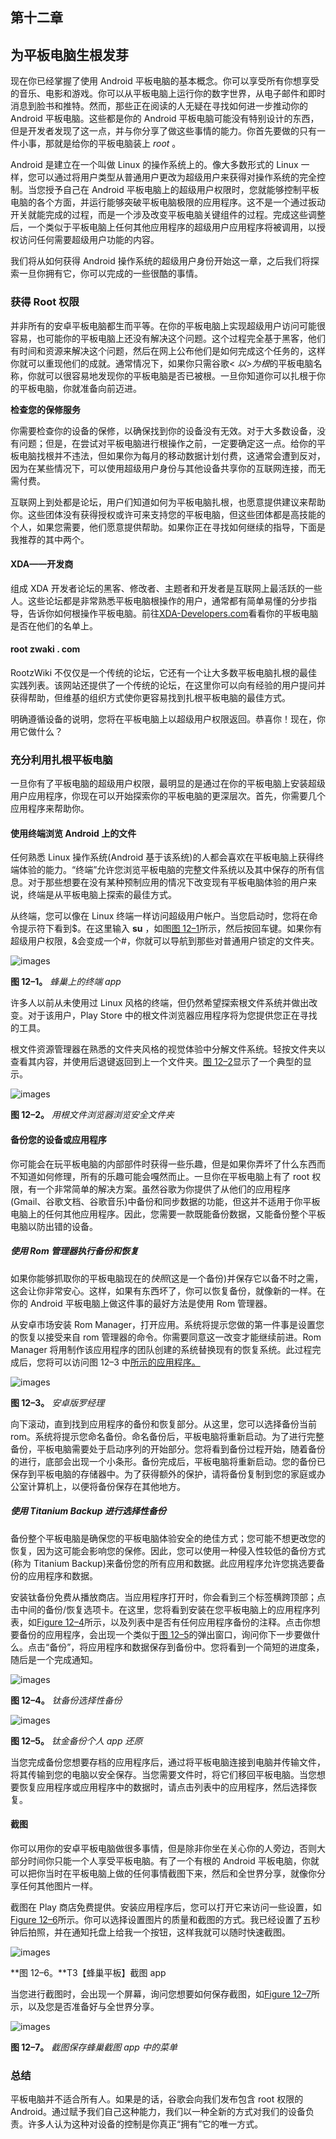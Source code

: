 ## 第十二章

## 为平板电脑生根发芽

现在你已经掌握了使用 Android 平板电脑的基本概念。你可以享受所有你想享受的音乐、电影和游戏。你可以从平板电脑上运行你的数字世界，从电子邮件和即时消息到脸书和推特。然而，那些正在阅读的人无疑在寻找如何进一步推动你的 Android 平板电脑。这些都是你的 Android 平板电脑可能没有特别设计的东西，但是开发者发现了这一点，并与你分享了做这些事情的能力。你首先要做的只有一件小事，那就是给你的平板电脑装上 *root* 。

Android 是建立在一个叫做 Linux 的操作系统上的。像大多数形式的 Linux 一样，您可以通过将用户类型从普通用户更改为超级用户来获得对操作系统的完全控制。当您授予自己在 Android 平板电脑上的超级用户权限时，您就能够控制平板电脑的各个方面，并运行能够突破平板电脑极限的应用程序。这不是一个通过扳动开关就能完成的过程，而是一个涉及改变平板电脑关键组件的过程。完成这些调整后，一个类似于平板电脑上任何其他应用程序的超级用户应用程序将被调用，以授权访问任何需要超级用户功能的内容。

我们将从如何获得 Android 操作系统的超级用户身份开始这一章，之后我们将探索一旦你拥有它，你可以完成的一些很酷的事情。

### 获得 Root 权限

并非所有的安卓平板电脑都生而平等。在你的平板电脑上实现超级用户访问可能很容易，也可能你的平板电脑上还没有解决这个问题。这个过程完全基于黑客，他们有时间和资源来解决这个问题，然后在网上公布他们是如何完成这个任务的，这样你就可以重现他们的成就。通常情况下，如果你只需谷歌< *以>为根*的平板电脑名称，你就可以很容易地发现你的平板电脑是否已被根。一旦你知道你可以扎根于你的平板电脑，你就准备向前迈进。

**检查您的保修服务**

你需要检查你的设备的保修，以确保找到你的设备没有无效。对于大多数设备，没有问题；但是，在尝试对平板电脑进行根操作之前，一定要确定这一点。给你的平板电脑找根并不违法，但如果你为每月的移动数据计划付费，这通常会遭到反对，因为在某些情况下，可以使用超级用户身份与其他设备共享你的互联网连接，而无需付费。

互联网上到处都是论坛，用户们知道如何为平板电脑扎根，也愿意提供建议来帮助你。这些团体没有获得授权或许可来支持您的平板电脑，但这些团体都是高技能的个人，如果您需要，他们愿意提供帮助。如果你正在寻找如何继续的指导，下面是我推荐的其中两个。

#### XDA——开发商

组成 XDA 开发者论坛的黑客、修改者、主题者和开发者是互联网上最活跃的一些人。这些论坛都是非常熟悉平板电脑根操作的用户，通常都有简单易懂的分步指导，告诉你如何根操作平板电脑。前往[XDA-Developers.com](http://XDA-Developers.com)看看你的平板电脑是否在他们的名单上。

#### root zwaki . com

RootzWiki 不仅仅是一个传统的论坛，它还有一个让大多数平板电脑扎根的最佳实践列表。该网站还提供了一个传统的论坛，在这里你可以向有经验的用户提问并获得帮助，但维基的组织方式使你更容易找到扎根平板电脑的最佳方式。

明确遵循设备的说明，您将在平板电脑上以超级用户权限返回。恭喜你！现在，你用它做什么？

### 充分利用扎根平板电脑

一旦你有了平板电脑的超级用户权限，最明显的是通过在你的平板电脑上安装超级用户应用程序，你现在可以开始探索你的平板电脑的更深层次。首先，你需要几个应用程序来帮助你。

#### 使用终端浏览 Android 上的文件

任何熟悉 Linux 操作系统(Android 基于该系统)的人都会喜欢在平板电脑上获得终端体验的能力。“终端”允许您浏览平板电脑的完整文件系统以及其中保存的所有信息。对于那些想要在没有某种预制应用的情况下改变现有平板电脑体验的用户来说，终端是从平板电脑上探索的最佳方式。

从终端，您可以像在 Linux 终端一样访问超级用户帐户。当您启动时，您将在命令提示符下看到$。在这里输入 **su** ，如图[图 12–1](#fig_12_1)所示，然后按回车键。如果你有超级用户权限，&会变成一个#，你就可以导航到那些对普通用户锁定的文件夹。

![images](images/9781430236894_Fig12-01.jpg)

**图 12–1。** *蜂巢上的终端 app*

许多人以前从未使用过 Linux 风格的终端，但仍然希望探索根文件系统并做出改变。对于该用户，Play Store 中的根文件浏览器应用程序将为您提供您正在寻找的工具。

根文件资源管理器在熟悉的文件夹风格的视觉体验中分解文件系统。轻按文件夹以查看其内容，并使用后退键返回到上一个文件夹。[图 12–2](#fig_12_2)显示了一个典型的显示。

![images](images/9781430236894_Fig12-02.jpg)

**图 12–2。** *用根文件浏览器浏览安全文件夹*

#### 备份您的设备或应用程序

你可能会在玩平板电脑的内部部件时获得一些乐趣，但是如果你弄坏了什么东西而不知道如何修理，所有的乐趣可能会嘎然而止。一旦你在平板电脑上有了 root 权限，有一个非常简单的解决方案。虽然谷歌为你提供了从他们的应用程序(Gmail、谷歌文档、谷歌音乐)中备份和同步数据的功能，但这并不适用于你平板电脑上的任何其他应用程序。因此，您需要一款既能备份数据，又能备份整个平板电脑以防出错的设备。

##### 使用 Rom 管理器执行备份和恢复

如果你能够抓取你的平板电脑现在的*快照*(这是一个备份)并保存它以备不时之需，这会让你非常安心。这样，如果有东西坏了，你可以恢复备份，就像新的一样。在你的 Android 平板电脑上做这件事的最好方法是使用 Rom 管理器。

从安卓市场安装 Rom Manager，打开应用。系统将提示您做的第一件事是设置您的恢复以接受来自 rom 管理器的命令。你需要同意这一改变才能继续前进。Rom Manager 将用制作该应用程序的团队创建的系统替换现有的恢复系统。此过程完成后，您将可以访问图 12–3 中[所示的应用程序。](#fig_12_3)

![images](images/9781430236894_Fig12-03.jpg)

**图 12–3。** *安卓版罗经理*

向下滚动，直到找到应用程序的备份和恢复部分。从这里，您可以选择备份当前 rom。系统将提示您命名备份。命名备份后，平板电脑将重新启动。为了进行完整备份，平板电脑需要处于启动序列的开始部分。您将看到备份过程开始，随着备份的进行，底部会出现一个小条形。备份完成后，平板电脑将重新启动。您的备份已保存到平板电脑的存储器中。为了获得额外的保护，请将备份复制到您的家庭或办公室计算机上，以便将备份保存在其他地方。

##### 使用 Titanium Backup 进行选择性备份

备份整个平板电脑是确保您的平板电脑体验安全的绝佳方式；您可能不想更改您的恢复，因为这可能会影响您的保修。因此，您可以使用一种侵入性较低的备份方式(称为 Titanium Backup)来备份您的所有应用和数据。此应用程序允许您挑选要备份的应用程序和数据。

安装钛备份免费从播放商店。当应用程序打开时，你会看到三个标签横跨顶部；点击中间的备份/恢复选项卡。在这里，您将看到安装在您平板电脑上的应用程序列表，如[Figure 12–4](#fig_12_4)所示，以及列表中是否有任何应用程序备份的注释。点击你想要备份的应用程序，会出现一个类似于[图 12–5](#fig_12_5)的弹出窗口，询问你下一步要做什么。点击“备份”，将应用程序和数据保存到备份中。您将看到一个简短的进度条，随后是一个完成通知。

![images](images/9781430236894_Fig12-04.jpg)

**图 12–4。** *钛备份选择性备份*

![images](images/9781430236894_Fig12-05.jpg)

**图 12–5。** *钛金备份个人 app 还原*

当您完成备份您想要存档的应用程序后，通过将平板电脑连接到电脑并传输文件，将其传输到您的电脑以安全保存。当您需要文件时，将它们移回平板电脑。当您想要恢复应用程序或应用程序中的数据时，请点击列表中的应用程序，然后选择恢复。

#### 截图

你可以用你的安卓平板电脑做很多事情，但是除非你坐在关心你的人旁边，否则大部分时间你只能一个人享受平板电脑。有了一个有根的 Android 平板电脑，你就可以把你当时在平板电脑上做的任何事情截图下来，然后和全世界分享，就像你分享任何其他图片一样。

截图在 Play 商店免费提供。安装应用程序后，您可以打开它来访问一些设置，如[Figure 12–6](#fig_12_6)所示。你可以选择设置图片的质量和截图的方式。我已经设置了五秒钟后拍照，并在通知托盘上给我一个按钮，这样我就可以随时快速截图。

![images](images/9781430236894_Fig12-06.jpg)

**图 12–6。**T3【蜂巢平板】截图 app

当您进行截图时，会出现一个屏幕，询问您想要如何保存截图，如[Figure 12–7](#fig_12_7)所示，以及您是否准备好与全世界分享。

![images](images/9781430236894_Fig12-07.jpg)

**图 12–7。** *截图保存蜂巢截图 app 中的菜单*

### 总结

平板电脑并不适合所有人。如果是的话，谷歌会向我们发布包含 root 权限的 Android。通过赋予我们自己这种能力，我们以一种全新的方式对我们的设备负责。许多人认为这种对设备的控制是你真正“拥有”它的唯一方式。